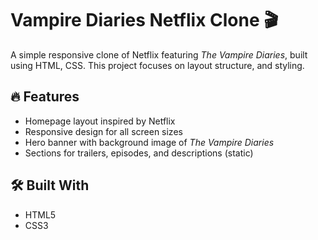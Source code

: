 # Vampire Diaries Netflix Clone 🎬

A simple responsive clone of Netflix featuring *The Vampire Diaries*, built using HTML, CSS. This project focuses on layout structure, and styling.

## 🔥 Features

- Homepage layout inspired by Netflix
- Responsive design for all screen sizes
- Hero banner with background image of *The Vampire Diaries*
- Sections for trailers, episodes, and descriptions (static)

## 🛠️ Built With

- HTML5
- CSS3

